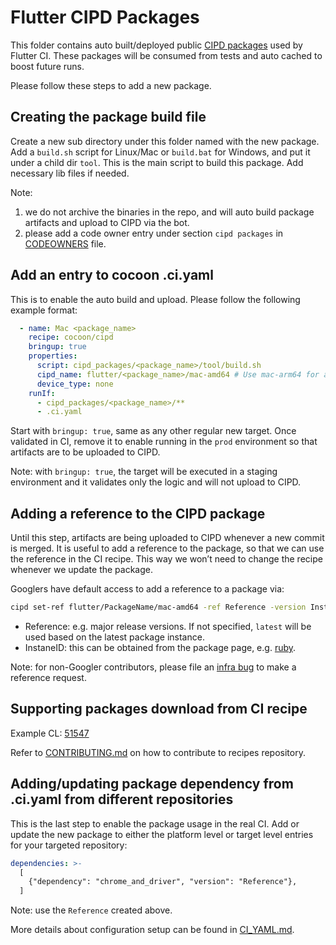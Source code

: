 # Flutter CIPD Packages

This folder contains auto built/deployed public [CIPD packages](https://chrome-infra-packages.appspot.com/p/flutter)
used by Flutter CI. These packages will be consumed from tests and auto cached to boost future runs.

Please follow these steps to add a new package.

## Creating the package build file

Create a new sub directory under this folder named with the new package. Add a `build.sh` script for Linux/Mac or
`build.bat` for Windows, and put it under a child dir `tool`. This is the main script to build this package. Add
necessary lib files if needed.

Note:

1) we do not archive the binaries in the repo, and will auto build package artifacts and upload to CIPD via the bot.
2) please add a code owner entry under section `cipd packages` in [CODEOWNERS](https://github.com/flutter/cocoon/blob/main/CODEOWNERS) file.

## Add an entry to cocoon .ci.yaml

This is to enable the auto build and upload. Please follow the following example format:
```yaml
  - name: Mac <package_name>
    recipe: cocoon/cipd
    bringup: true
    properties:
      script: cipd_packages/<package_name>/tool/build.sh
      cipd_name: flutter/<package_name>/mac-amd64 # Use mac-arm64 for arm64 version.
      device_type: none
    runIf:
      - cipd_packages/<package_name>/**
      - .ci.yaml
```

Start with `bringup: true`, same as any other regular new target. Once validated in CI, remove it to enable running
in the `prod` environment so that artifacts are to be uploaded to CIPD.

Note: with `bringup: true`, the target will be executed in a staging environment and it validates only the logic
and will not upload to CIPD.

## Adding a reference to the CIPD package

Until this step, artifacts are being uploaded to CIPD whenever a new commit is merged.  It is useful to add a reference
to the package, so that we can use the reference in the CI recipe. This way we won’t need to change the recipe
whenever we update the package.

Googlers have default access to add a reference to a package via:
```sh
cipd set-ref flutter/PackageName/mac-amd64 -ref Reference -version InstanceID
```

* Reference: e.g. major release versions. If not specified, `latest` will be used based on the latest package instance.
* InstaneID: this can be obtained from the package page, e.g. [ruby](https://chrome-infra-packages.appspot.com/p/flutter/ruby/mac-amd64/+/TyvPskvefNRkTDmiDcwRHrdL_a2FQE_4wBojOqhxdtYC).

Note: for non-Googler contributors, please file an [infra bug](https://github.com/flutter/flutter/issues/new?assignees=&labels=team-infra&projects=&template=6_infrastructure.yml) to make a reference request.

## Supporting packages download from CI recipe

Example CL: [51547 ](https://flutter-review.googlesource.com/c/recipes/+/51547)

Refer to [CONTRIBUTING.md](https://flutter.googlesource.com/recipes/+/refs/heads/main/CONTRIBUTING.md) on how to
contribute to recipes repository.

## Adding/updating package dependency from .ci.yaml from different repositories

This is the last step to enable the package usage in the real CI. Add or update the new package to either the platform level or
target level entries for your targeted repository:
``` yaml
dependencies: >-
  [
    {"dependency": "chrome_and_driver", "version": "Reference"},
  ]
```

Note: use the `Reference` created above.

More details about configuration setup can be found in [CI_YAML.md](https://github.com/flutter/cocoon/blob/main/CI_YAML.md).